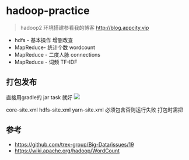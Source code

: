 # hadoop-practice

> hadoop2 环境搭建参看我的博客 http://blog.appcity.vip

- hdfs - 基本操作 增删改查
- MapReduce- 统计个数 wordcount
- MapReduce - 二度人脉 connections
- MapReduce - 词频 TF-IDF

## 打包发布

直接用gradle的 jar task 就好
![](http://wntc-1251220317.cossh.myqcloud.com/2018/11/15/1542241819272.png)

core-site.xml
hdfs-site.xml
yarn-site.xml
必须包含否则运行失败
打包时需把


## 参考
- https://github.com/trex-group/Big-Data/issues/19
- https://wiki.apache.org/hadoop/WordCount